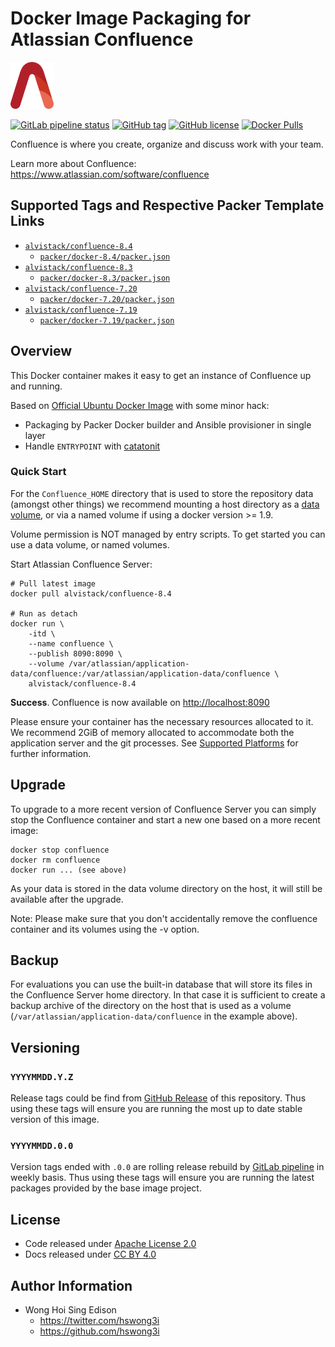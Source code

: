 # Docker Image Packaging for Atlassian Confluence

<a href="https://alvistack.com" title="AlviStack" target="_blank"><img src="/alvistack.svg" height="75" alt="AlviStack"></a>

[![GitLab pipeline
status](https://img.shields.io/gitlab/pipeline/alvistack/docker-confluence/master)](https://gitlab.com/alvistack/docker-confluence/-/pipelines)
[![GitHub
tag](https://img.shields.io/github/tag/alvistack/docker-confluence.svg)](https://github.com/alvistack/docker-confluence/tags)
[![GitHub
license](https://img.shields.io/github/license/alvistack/docker-confluence.svg)](https://github.com/alvistack/docker-confluence/blob/master/LICENSE)
[![Docker
Pulls](https://img.shields.io/docker/pulls/alvistack/confluence-8.4.svg)](https://hub.docker.com/r/alvistack/confluence-8.4)

Confluence is where you create, organize and discuss work with your
team.

Learn more about Confluence:
<https://www.atlassian.com/software/confluence>

## Supported Tags and Respective Packer Template Links

-   [`alvistack/confluence-8.4`](https://hub.docker.com/r/alvistack/confluence-8.4)
    -   [`packer/docker-8.4/packer.json`](https://github.com/alvistack/docker-confluence/blob/master/packer/docker-8.4/packer.json)
-   [`alvistack/confluence-8.3`](https://hub.docker.com/r/alvistack/confluence-8.3)
    -   [`packer/docker-8.3/packer.json`](https://github.com/alvistack/docker-confluence/blob/master/packer/docker-8.3/packer.json)
-   [`alvistack/confluence-7.20`](https://hub.docker.com/r/alvistack/confluence-7.20)
    -   [`packer/docker-7.20/packer.json`](https://github.com/alvistack/docker-confluence/blob/master/packer/docker-7.20/packer.json)
-   [`alvistack/confluence-7.19`](https://hub.docker.com/r/alvistack/confluence-7.19)
    -   [`packer/docker-7.19/packer.json`](https://github.com/alvistack/docker-confluence/blob/master/packer/docker-7.19/packer.json)

## Overview

This Docker container makes it easy to get an instance of Confluence up
and running.

Based on [Official Ubuntu Docker
Image](https://hub.docker.com/_/ubuntu/) with some minor hack:

-   Packaging by Packer Docker builder and Ansible provisioner in single
    layer
-   Handle `ENTRYPOINT` with
    [catatonit](https://github.com/openSUSE/catatonit)

### Quick Start

For the `Confluence_HOME` directory that is used to store the repository
data (amongst other things) we recommend mounting a host directory as a
[data
volume](https://docs.docker.com/engine/tutorials/dockervolumes/#/data-volumes),
or via a named volume if using a docker version \>= 1.9.

Volume permission is NOT managed by entry scripts. To get started you
can use a data volume, or named volumes.

Start Atlassian Confluence Server:

    # Pull latest image
    docker pull alvistack/confluence-8.4

    # Run as detach
    docker run \
        -itd \
        --name confluence \
        --publish 8090:8090 \
        --volume /var/atlassian/application-data/confluence:/var/atlassian/application-data/confluence \
        alvistack/confluence-8.4

**Success**. Confluence is now available on <http://localhost:8090>

Please ensure your container has the necessary resources allocated to
it. We recommend 2GiB of memory allocated to accommodate both the
application server and the git processes. See [Supported
Platforms](https://confluence.atlassian.com/display/Confluence/Supported+Platforms)
for further information.

## Upgrade

To upgrade to a more recent version of Confluence Server you can simply
stop the Confluence container and start a new one based on a more recent
image:

    docker stop confluence
    docker rm confluence
    docker run ... (see above)

As your data is stored in the data volume directory on the host, it will
still be available after the upgrade.

Note: Please make sure that you don't accidentally remove the confluence
container and its volumes using the -v option.

## Backup

For evaluations you can use the built-in database that will store its
files in the Confluence Server home directory. In that case it is
sufficient to create a backup archive of the directory on the host that
is used as a volume (`/var/atlassian/application-data/confluence` in the
example above).

## Versioning

### `YYYYMMDD.Y.Z`

Release tags could be find from [GitHub
Release](https://github.com/alvistack/docker-confluence/tags) of this
repository. Thus using these tags will ensure you are running the most
up to date stable version of this image.

### `YYYYMMDD.0.0`

Version tags ended with `.0.0` are rolling release rebuild by [GitLab
pipeline](https://gitlab.com/alvistack/docker-confluence/-/pipelines) in
weekly basis. Thus using these tags will ensure you are running the
latest packages provided by the base image project.

## License

-   Code released under [Apache License 2.0](LICENSE)
-   Docs released under [CC BY
    4.0](http://creativecommons.org/licenses/by/4.0/)

## Author Information

-   Wong Hoi Sing Edison
    -   <https://twitter.com/hswong3i>
    -   <https://github.com/hswong3i>
